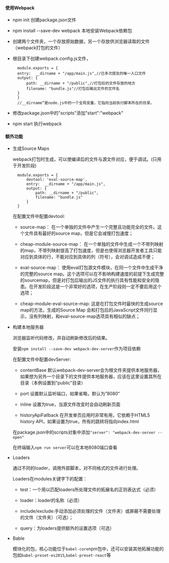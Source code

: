 #### 使用Webpack

* npm init 创建package.json文件
* npm install --save-dev webpack 本地安装Webpack依赖包
* 创建两个文件夹，一个存放原始数据，另一个存放供浏览器读取的文件（webpack打包的文件）
* 根目录下创建webpack.config.js文件，


        module.exports = {
        entry:  __dirname + "/app/main.js",//已多次提及的唯一入口文件
        output: {
            path: __dirname + "/public",//打包后的文件存放的地方
            filename: "bundle.js"//打包后输出文件的文件名
        }
        }
        //__dirname”是node.js中的一个全局变量，它指向当前执行脚本所在的目录。

* 修改package.json中的"scripts"添加"start":"webpack"
* npm start 执行webpack

#### 额外功能

* 生成Source Maps

    webpack打包时生成，可以使编译后的文件与源文件对应，便于调试。(只用于开发阶段)

        module.exports = {
            devtool: 'eval-source-map',
            entry:  __dirname + "/app/main.js",
            output: {
                path: __dirname + "/public",
                filename: "bundle.js"
            }
        }

    在配置文件中配置devtool:

    * source-map： 在一个单独的文件中产生一个完整且功能完全的文件。这个文件具有最好的source map，但是它会减慢打包速度；

    * cheap-module-source-map： 在一个单独的文件中生成一个不带列映射的map，不带列映射提高了打包速度，但是也使得浏览器开发者工具只能对应到具体的行，不能对应到具体的列（符号），会对调试造成不便；

    * eval-source-map： 使用eval打包源文件模块，在同一个文件中生成干净的完整的source map。这个选项可以在不影响构建速度的前提下生成完整的sourcemap，但是对打包后输出的JS文件的执行具有性能和安全的隐患。在开发阶段这是一个非常好的选项，在生产阶段则一定不要启用这个选项；

    * cheap-module-eval-source-map:    这是在打包文件时最快的生成source map的方法，生成的Source Map 会和打包后的JavaScript文件同行显示，没有列映射，和eval-source-map选项具有相似的缺点；

* 构建本地服务器

    浏览器监听代码修改，并自动刷新修改后的结果。

    安装`npm install --save-dev webpack-dev-server`作为项目依赖

    在配置文件中配置devServer:

    * contentBase 默认webpack-dev-server会为根文件夹提供本地服务器，如果想为另外一个目录下的文件提供本地服务器，应该在这里设置其所在目录（本例设置到“public"目录）

    * port    设置默认监听端口，如果省略，默认为”8080“

    * inline  设置为true，当源文件改变时会自动刷新页面

    * historyApiFallback  在开发单页应用时非常有用，它依赖于HTML5 history API，如果设置为true，所有的跳转将指向index.html

    在package.json中的scripts对象中添加`"server": "webpack-dev-server --open"`

    在终端输入`npm run server`可以在本地8080端口查看

* Loaders

    通过不同的loader，调用外部脚本，对不同格式的文件进行处理。

    Loaders在modules关键字下的配置：

    * test：一个用以匹配loaders所处理文件的拓展名的正则表达式（必须）

    * loader：loader的名称（必须）

    * include/exclude:手动添加必须处理的文件（文件夹）或屏蔽不需要处理的文件（文件夹）（可选）；

    * query：为loaders提供额外的设置选项（可选）

* Bable

    模块化的包，核心功能位于`babel-core`npm包中，还可以安装其他拓展功能的包如`babel-preset-es2015`,`babel-preset-react`等
